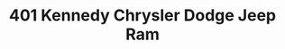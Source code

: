 ---
title: "401 Kennedy Chrysler Dodge Jeep Ram"
url: /scarborough/401-kennedy-chrysler-dodge-jeep-ram/
shop: Autohaus
---